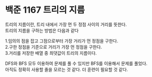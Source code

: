 # 백준 1167 트리의 지름

 트리의 지름이란, 트리 내에서 가장 먼 두 정점 사이의 거리를 뜻한다.<br>
트리의 지름을 구하는 방법은 다음과 같다<br>

1.임의의 점을 잡고 그점으로부터 가장 거리가 먼 정점을 구한다.<br>
2.구한 정점을 기준으로 거리가 가장 먼 정점을 구한다.<br>
3.거리를 저장한 배열 중 최댓값이 트리의 지름이다.

DFS와 BFS 모두 이용하여 문제를 풀 수 있지만 BFS를 이용해서 문제를 풀었다.<br>
아직도 정확히 사용할 줄을 모르는 것 같다. 더 훈련이 필요할 것 같다.
